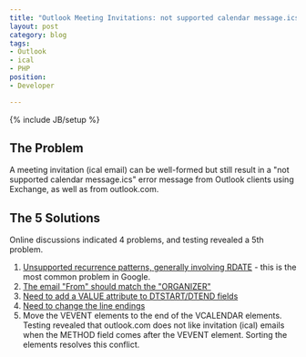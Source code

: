```yaml
---
title: "Outlook Meeting Invitations: not supported calendar message.ics"
layout: post
category: blog
tags:
- Outlook
- ical
- PHP
position:
- Developer

---
```

{% include JB/setup %}

## The Problem

A meeting invitation (ical email) can be well-formed but still result in a "not supported calendar message.ics" error message from Outlook clients using Exchange, as well as from outlook.com.

## The 5 Solutions

Online discussions indicated 4 problems, and testing revealed a 5th problem.

1. [Unsupported recurrence patterns, generally involving RDATE](https://sourceforge.net/p/mrbs/support-requests/250/) - this is the most common problem in Google.
1. [The email "From" should match the "ORGANIZER"](https://stackoverflow.com/questions/27662899/outlook-365-receives-a-message-that-has-an-attachment-that-is-named-not-support)
1. [Need to add a VALUE attribute to DTSTART/DTEND fields](https://stackoverflow.com/questions/37622750/getting-not-supported-calendar-message-ics-attachment-with-outlook-email-invit)
1. [Need to change the line endings](https://stackoverflow.com/questions/42349624/outlook-2013-shows-not-supported-calendar-message-ics-but-gmail-outlook-2007/45594484#45594484)
1. Move the VEVENT elements to the end of the VCALENDAR elements. Testing revealed that outlook.com does not like invitation (ical) emails when the METHOD field comes after the VEVENT element. Sorting the elements resolves this conflict. 

